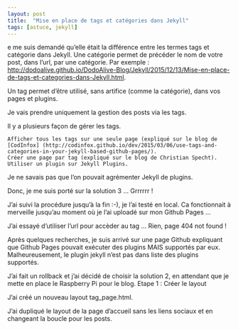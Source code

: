 ```yaml
---
layout: post
title:  "Mise en place de tags et catégories dans Jekyll"
tags: [astuce, jekyll]
---
```


e me suis demandé qu’elle était la différence entre les termes tags et catégorie dans Jekyll.
Une catégorie permet de précéder le nom de votre post, dans l’url, par une catégorie.
Par exemple : http://dodoalive.github.io/DodoAlive-Blog/Jekyll/2015/12/13/Mise-en-place-de-tags-et-categories-dans-Jekyll.html.

Un tag permet d’être utilisé, sans artifice (comme la catégorie), dans vos pages et plugins.

Je vais prendre uniquement la gestion des posts via les tags.

Il y a plusieurs façon de gérer les tags.

    Afficher tous les tags sur une seule page (expliqué sur le blog de [CodInfox] (http://codinfox.github.io/dev/2015/03/06/use-tags-and-categories-in-your-jekyll-based-github-pages/).
    Créer une page par tag (expliqué sur le blog de Christian Specht).
    Utiliser un plugin sur Jekyll Plugins.

Je ne savais pas que l’on pouvait agrémenter Jekyll de plugins.

Donc, je me suis porté sur la solution 3 … Grrrrrr !

J’ai suivi la procédure jusqu’à la fin :-), je l’ai testé en local. Ca fonctionnait à merveille jusqu’au moment où je l’ai uploadé sur mon Github Pages …

J’ai essayé d’utiliser l’url pour accèder au tag … Rien, page 404 not found !

Après quelques recherches, je suis arrivé sur une page Github expliquant que Github Pages pouvait exécuter des plugins MAIS supportés par eux. Malheureusement, le plugin jekyll n’est pas dans liste des plugins supportés.

J’ai fait un rollback et j’ai décidé de choisir la solution 2, en attendant que je mette en place le Raspberry Pi pour le blog.
Etape 1 : Créer le layout

J’ai créé un nouveau layout tag_page.html.

J’ai dupliqué le layout de la page d’accueil sans les liens sociaux et en changeant la boucle pour les posts.


